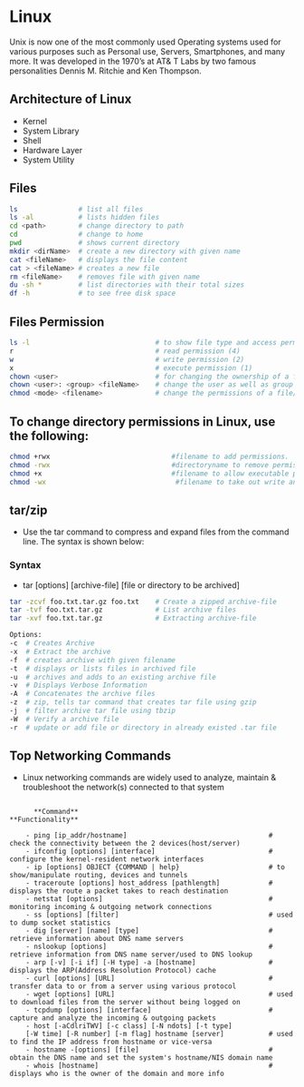 # Linux 
Unix is now one of the most commonly used Operating systems used for various purposes such as Personal use, Servers, Smartphones, and many more. It was developed in the 1970’s at AT& T Labs by two famous personalities Dennis M. Ritchie and Ken Thompson.

## Architecture of Linux
- Kernel
- System Library
- Shell
- Hardware Layer
- System Utility

## Files
```sh
ls               # list all files
ls -al           # lists hidden files
cd <path>        # change directory to path
cd               # change to home
pwd              # shows current directory
mkdir <dirName>  # create a new directory with given name
cat <fileName>   # displays the file content
cat > <fileName> # creates a new file
rm <fileName>    # removes file with given name
du -sh *         # list directories with their total sizes 
df -h            # to see free disk space

```

## Files Permission
```sh
ls -l                              	# to show file type and access permission
r                                  	# read permission (4)
w                                  	# write permission (2)
x                                  	# execute permission (1)
chown <user>                       	# for changing the ownership of a file/directory
chown <user>: <group> <fileName>   	# change the user as well as group for a file or directory
chmod <mode> <filename>				# change the permissions of a file/directory

```

## To change directory permissions in Linux, use the following:
```sh
chmod +rwx                              #filename to add permissions.
chmod -rwx                              #directoryname to remove permissions.
chmod +x                                #filename to allow executable permissions.
chmod -wx                                #filename to take out write and executable permissions.
```
## tar/zip
- Use the tar command to compress and expand files from the command line. The syntax is shown below:

### Syntax
- tar [options] [archive-file] [file or directory to be archived] 

```sh
tar -zcvf foo.txt.tar.gz foo.txt	# Create a zipped archive-file
tar -tvf foo.txt.tar.gz				# List archive files
tar -xvf foo.txt.tar.gz				# Extracting archive-file

Options:
-c 	# Creates Archive 
-x 	# Extract the archive 
-f 	# creates archive with given filename 
-t 	# displays or lists files in archived file 
-u 	# archives and adds to an existing archive file 
-v 	# Displays Verbose Information 
-A 	# Concatenates the archive files 
-z 	# zip, tells tar command that creates tar file using gzip 
-j 	# filter archive tar file using tbzip 
-W 	# Verify a archive file 
-r 	# update or add file or directory in already existed .tar file
```


## Top Networking Commands
- Linux networking commands are widely used to analyze, maintain & troubleshoot the network(s) connected to that system

```

      **Command**                                                   **Functionality**
    
    - ping [ip_addr/hostname]                                   # check the connectivity between the 2 devices(host/server)
    - ifconfig [options] [interface]                            # configure the kernel-resident network interfaces
    - ip [options] OBJECT {COMMAND | help}                      # to show/manipulate routing, devices and tunnels
    - traceroute [options] host_address [pathlength]            # displays the route a packet takes to reach destination
    - netstat [options]                                         # monitoring incoming & outgoing network connections
    - ss [options] [filter]                                     # used to dump socket statistics  
    - dig [server] [name] [type]                                # retrieve information about DNS name servers
    - nslookup [options]                                        # retrieve information from DNS name server/used to DNS lookup
    - arp [-v] [-i if] [-H type] -a [hostname]                  # displays the ARP(Address Resolution Protocol) cache
    - curl [options] [URL]                                      # transfer data to or from a server using various protocol
    - wget [options] [URL]                                      # used to download files from the server without being logged on
    - tcpdump [options] [interface]                             # capture and analyze the incoming & outgoing packets
    - host [-aCdlriTWV] [-c class] [-N ndots] [-t type] 
    [-W time] [-R number] [-m flag] hostname [server]           # used to find the IP address from hostname or vice-versa
    - hostname -[options] [file]                                # obtain the DNS name and set the system's hostname/NIS domain name
    - whois [hostname]                                          # displays who is the owner of the domain and more info

```